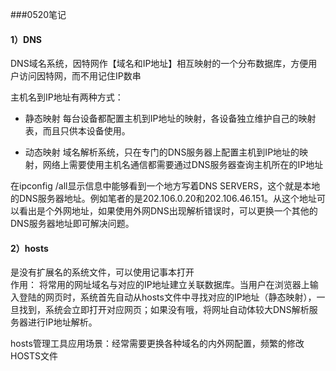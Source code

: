 ###0520笔记  

#### 1）DNS
DNS域名系统，因特网作【域名和IP地址】相互映射的一个分布数据库，方便用户访问因特网，而不用记住IP数串

主机名到IP地址有两种方式：

+ 静态映射
每台设备都配置主机到IP地址的映射，各设备独立维护自己的映射表，而且只供本设备使用。
	
+ 动态映射
域名解析系统，只在专门的DNS服务器上配置主机到IP地址的映射，网络上需要使用主机名通信都需要通过DNS服务器查询主机所在的IP地址  

在ipconfig /all显示信息中能够看到一个地方写着DNS SERVERS，这个就是本地的DNS服务器地址。例如笔者的是202.106.0.20和202.106.46.151。从这个地址可以看出是个外网地址，如果使用外网DNS出现解析错误时，可以更换一个其他的DNS服务器地址即可解决问题。

#### 2）hosts
是没有扩展名的系统文件，可以使用记事本打开  
作用： 将常用的网址域名与对应的IP地址建立关联数据库。当用户在浏览器上输入登陆的网页时，系统首先自动从hosts文件中寻找对应的IP地址（静态映射），一旦找到，系统会立即打开对应网页；如果没有哦，将网址自动体较大DNS解析服务器进行IP地址解析。

hosts管理工具应用场景：经常需要更换各种域名的内外网配置，频繁的修改HOSTS文件